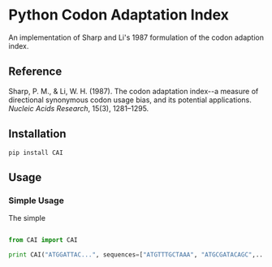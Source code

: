 # Python Codon Adaptation Index

An implementation of Sharp and Li's 1987 formulation of the codon adaption index.

## Reference
Sharp, P. M., & Li, W. H. (1987). The codon adaptation index--a measure of directional synonymous codon usage bias, and its potential applications. _Nucleic Acids Research_, 15(3), 1281–1295.

## Installation 
	pip install CAI
	
## Usage
### Simple Usage
The simple
```python

from CAI import CAI

print CAI("ATGGATTAC...", sequences=["ATGTTTGCTAAA", "ATGCGATACAGC",...])

```